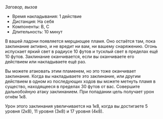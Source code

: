 *Заговор, вызов*

- Время накладывания: 1 действие 
- Дистанция: На себя 
- Компоненты: В, С 
- Длительность: 10 минут 

В вашей ладони появляется мерцающее пламя. Оно остаётся там, пока заклинание активно, и не вредит ни вам, ни вашему снаряжению. Огонь испускает яркий свет в радиусе 10 футов и тусклый свет в пределах ещё 10 футов. Заклинание оканчивается, если вы оканчиваете его действием или накладываете ещё раз. 

Вы можете атаковать этим пламенем, но это тоже оканчивает заклинание. Когда вы накладываете это заклинание, или другим действием в одном из последующих ходов вы можете метнуть пламя в существо, находящееся в пределах 30 футов от вас. Совершите дальнобойную атаку заклинанием. При попадании цель получает урон огнём 1к8. 

Урон этого заклинания увеличивается на 1к8, когда вы достигаете 5 уровня (2к8), 11 уровня (3к8) и 17 уровня (4к8).